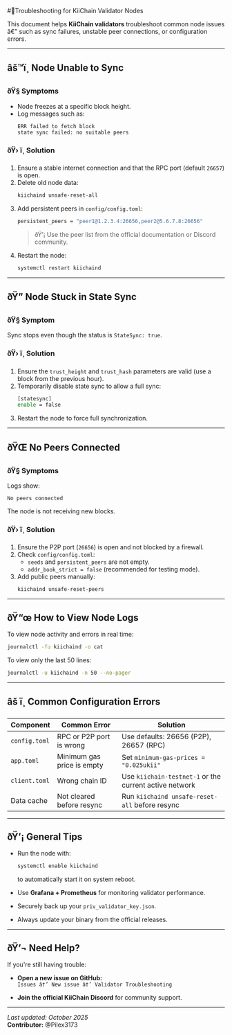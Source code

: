 #🧩Troubleshooting for KiiChain Validator Nodes

This document helps **KiiChain validators** troubleshoot common node issues â€” such as sync failures, unstable peer connections, or configuration errors.

---

## âš™ï¸ Node Unable to Sync

### ðŸ§  Symptoms
- Node freezes at a specific block height.  
- Log messages such as:
  ```
  ERR failed to fetch block
  state sync failed: no suitable peers
  ```

### ðŸ› ï¸ Solution
1. Ensure a stable internet connection and that the RPC port (default `26657`) is open.  
2. Delete old node data:
   ```bash
   kiichaind unsafe-reset-all
   ```
3. Add persistent peers in `config/config.toml`:
   ```bash
   persistent_peers = "peer1@1.2.3.4:26656,peer2@5.6.7.8:26656"
   ```
   > ðŸ’¡ Use the peer list from the official documentation or Discord community.
4. Restart the node:
   ```bash
   systemctl restart kiichaind
   ```

---

## ðŸ” Node Stuck in State Sync

### ðŸ§  Symptom
Sync stops even though the status is `StateSync: true`.

### ðŸ› ï¸ Solution
1. Ensure the `trust_height` and `trust_hash` parameters are valid (use a block from the previous hour).  
2. Temporarily disable state sync to allow a full sync:
   ```bash
   [statesync]
   enable = false
   ```
3. Restart the node to force full synchronization.

---

## ðŸŒ No Peers Connected

### ðŸ§  Symptoms
Logs show:
```
No peers connected
```
The node is not receiving new blocks.

### ðŸ› ï¸ Solution
1. Ensure the P2P port (`26656`) is open and not blocked by a firewall.  
2. Check `config/config.toml`:
   - `seeds` and `persistent_peers` are not empty.  
   - `addr_book_strict = false` (recommended for testing mode).  
3. Add public peers manually:
   ```bash
   kiichaind unsafe-reset-peers
   ```

---

## ðŸ“œ How to View Node Logs

To view node activity and errors in real time:
```bash
journalctl -fu kiichaind -o cat
```

To view only the last 50 lines:
```bash
journalctl -u kiichaind -n 50 --no-pager
```

---

## âš ï¸ Common Configuration Errors

| Component       | Common Error                        | Solution |
|-----------------|--------------------------------------|-----------|
| `config.toml`   | RPC or P2P port is wrong             | Use defaults: 26656 (P2P), 26657 (RPC) |
| `app.toml`      | Minimum gas price is empty           | Set `minimum-gas-prices = "0.025ukii"` |
| `client.toml`   | Wrong chain ID                       | Use `kiichain-testnet-1` or the current active network |
| Data cache      | Not cleared before resync            | Run `kiichaind unsafe-reset-all` before resync |

---

## ðŸ’¡ General Tips

- Run the node with:
  ```bash
  systemctl enable kiichaind
  ```
  to automatically start it on system reboot.

- Use **Grafana + Prometheus** for monitoring validator performance.  
- Securely back up your `priv_validator_key.json`.  
- Always update your binary from the official releases.

---

## ðŸ’¬ Need Help?

If you're still having trouble:

- **Open a new issue on GitHub:**  
  `Issues â†’ New issue â†’ Validator Troubleshooting`

- **Join the official KiiChain Discord** for community support.

---

_Last updated: October 2025_  
**Contributor:** @Pilex3173
